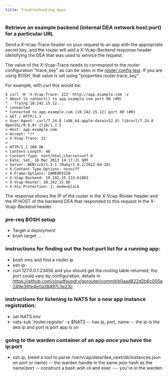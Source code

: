 ```yaml
---
title: Troubleshooting Apps
---
```


### Retrieve an example backend (internal DEA network host:port) for a particular URL

Send a X-Vcap-Trace header on your request to an app with the appropriate secret key, and the router will add a X-Vcap-Backend response header identifying the DEA that was used to service the request.

The value of the X-Vcap-Trace needs to correspond to the router configuration "trace_key" as can be seen in the [router config test](https://github.com/cloudfoundry/gorouter/blob/58f54267c43eb52e01b531ee51281f7d48408f3e/src/router/config/config_test.go#L101). If you are using BOSH, that value is set using "properties.router.trace_key".

For example, with curl this would be:

```
$ curl -H 'X-Vcap-Trace: 222' http://app.example.com -v
* About to connect() to app.example.com port 80 (#0)
*   Trying 10.242.15.12...
* connected
* Connected to app.example.com (10.242.15.12) port 80 (#0)
> GET / HTTP/1.1
> User-Agent: curl/7.24.0 (x86_64-apple-darwin12.0) libcurl/7.24.0 OpenSSL/0.9.8r zlib/1.2.5
> Host: app.example.com
> Accept: */*
> X-Vcap-Trace: 22
> 
< HTTP/1.1 200 OK
< Content-Length: 40
< Content-Type: text/html;charset=utf-8
< Date: Sat, 16 Mar 2013 14:17:21 GMT
< Server: WEBrick/1.3.1 (Ruby/1.9.2/2012-04-20)
< X-Content-Type-Options: nosniff
< X-Frame-Options: SAMEORIGIN
< X-Vcap-Backend: 10.242.15.233:61003
< X-Vcap-Router: 10.242.15.86
< X-Xss-Protection: 1; mode=block
```
The response shows the IP of the router in the X-Vcap-Router header and the IP:HOST of the backend DEA that responded to this request in the X-Vcap-Backend header.

### pre-req BOSH setup

- Target a deployment
- bosh target ...

### instructions for finding out the host:port list for a running app:

- bosh vms and find a router ip
- ssh ip
- curl 127.0.0.1:23456 and you should get the routing table returned, the port could vary by configuration, details in https://github.com/cloudfoundry/gorouter/commit/b0aad822d2b6c005e249e391e4e0a38497c3e23c

### instructions for listening to NATS for a new app instance registration:

- set NATS env 
- nats-sub 'router.register' -s $NATS
-- has ip, port, name
-- the ip is the dea ip and port is port app is on

### going to the warden container of an app once you have the ip:port 

- ssh ip, (need a tool to parse /var/vcap/data/dea_next/db/instances.json on port or name)
-- the warden handle in the same json hash as the name/port
-- construct a bash wsh cli and exec
--- you're in the warden
